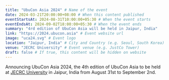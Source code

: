 ```yaml
---
title: "UbuCon Asia 2024" # Name of the event
date: 2024-03-21T20:00:00+08:00 # When this content published
eventStartsAt: 2024-08-31T10:00:00+05:30 # When the event starts
eventEndsAt: 2024-09-02T18:00:00+05:30 # When the event ends
summary: "4rd edition of UbuCon Asia will be held in Jaipur, India"
link: "https://2024.ubucon.asia" # Event website url
image: "uca24.svg" # Event logo
location: "Jaipur, India" # City and Country (e.g. Seoul, South Korea)
venue: "JECRC University" # Event venue (e.g. JustCo Tower)
draft: false # If true, this content will be hidden on website
---
```


Announcing UbuCon Asia 2024, the 4th edition of UbuCon Asia to be held at [JECRC University](https://jecrcuniversity.edu.in/) in Jaipur, India from August 31st to September 2nd.
